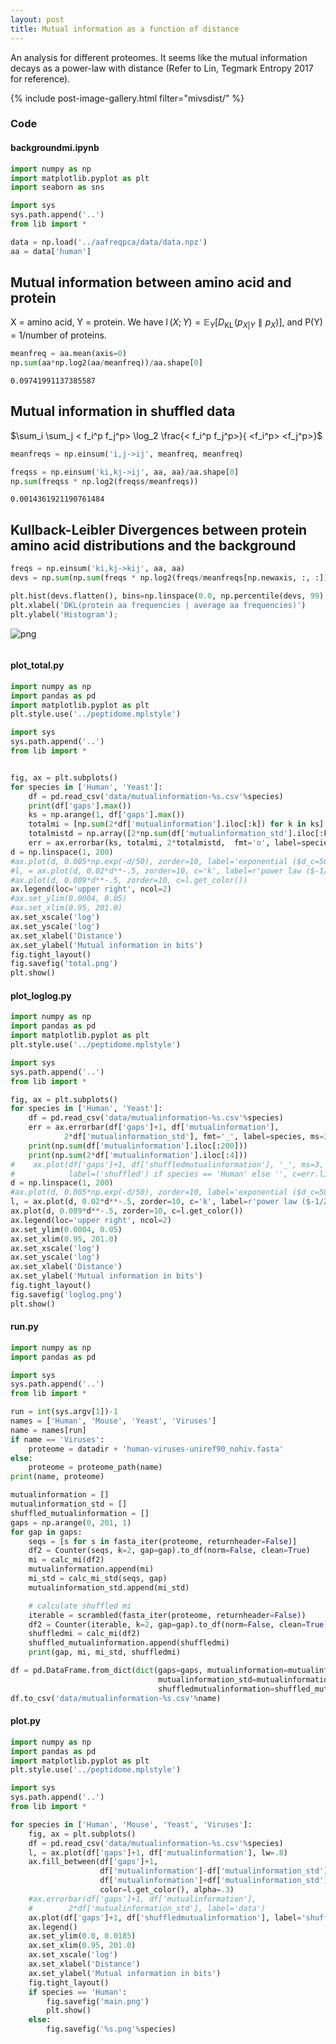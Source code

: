 ```yaml
---
layout: post
title: Mutual information as a function of distance
---
```


An analysis for different proteomes. It seems like the mutual information decays as a power-law with distance (Refer to Lin, Tegmark Entropy 2017 for reference). 

{% include post-image-gallery.html filter="mivsdist/" %}

### Code 
#### backgroundmi.ipynb

```python
import numpy as np
import matplotlib.pyplot as plt
import seaborn as sns

import sys
sys.path.append('..')
from lib import *
```


```python
data = np.load('../aafreqpca/data/data.npz')
aa = data['human']
```

## Mutual information between amino acid and protein

X = amino acid, Y = protein. We have $\operatorname{I}(X;Y) = \mathbb{E}_Y\left[D_\text{KL}\!\left(p_{X|Y} \parallel p_X\right)\right]$, and P(Y) = 1/number of proteins.


```python
meanfreq = aa.mean(axis=0)
np.sum(aa*np.log2(aa/meanfreq))/aa.shape[0]
```




    0.09741991137385587



## Mutual information in shuffled data

$\sum_i \sum_j < f_i^p f_j^p> \log_2 \frac{< f_i^p f_j^p>}{ <f_i^p> <f_j^p>}$


```python
meanfreqs = np.einsum('i,j->ij', meanfreq, meanfreq)
```


```python
freqss = np.einsum('ki,kj->ij', aa, aa)/aa.shape[0]
np.sum(freqss * np.log2(freqss/meanfreqs))
```




    0.0014361921190761484



## Kullback-Leibler Divergences between protein amino acid distributions and the background


```python
freqs = np.einsum('ki,kj->kij', aa, aa)
devs = np.sum(np.sum(freqs * np.log2(freqs/meanfreqs[np.newaxis, :, :]), axis=1), axis=1)
```


```python
plt.hist(devs.flatten(), bins=np.linspace(0.0, np.percentile(devs, 99), 150));
plt.xlabel('DKL(protein aa frequencies | average aa frequencies)')
plt.ylabel('Histogram');
```


![png](notebook_files/backgroundmi_9_0.png)



```python

```
#### plot_total.py

```python
import numpy as np
import pandas as pd
import matplotlib.pyplot as plt
plt.style.use('../peptidome.mplstyle')

import sys
sys.path.append('..')
from lib import *


fig, ax = plt.subplots()
for species in ['Human', 'Yeast']:
    df = pd.read_csv('data/mutualinformation-%s.csv'%species)
    print(df['gaps'].max())
    ks = np.arange(1, df['gaps'].max())
    totalmi = [np.sum(2*df['mutualinformation'].iloc[:k]) for k in ks]
    totalmistd = np.array([2*np.sum(df['mutualinformation_std'].iloc[:k]**2)**.5 for k in ks])
    err = ax.errorbar(ks, totalmi, 2*totalmistd,  fmt='o', label=species, ms=1)
d = np.linspace(1, 200)
#ax.plot(d, 0.005*np.exp(-d/50), zorder=10, label='exponential ($d_c=50$)')
#l, = ax.plot(d, 0.02*d**-.5, zorder=10, c='k', label=r'power law ($-1/2$)')
#ax.plot(d, 0.009*d**-.5, zorder=10, c=l.get_color())
ax.legend(loc='upper right', ncol=2)
#ax.set_ylim(0.0004, 0.05)
#ax.set_xlim(0.95, 201.0)
ax.set_xscale('log')
ax.set_yscale('log')
ax.set_xlabel('Distance')
ax.set_ylabel('Mutual information in bits')
fig.tight_layout()
fig.savefig('total.png')
plt.show()

```
#### plot_loglog.py

```python
import numpy as np
import pandas as pd
import matplotlib.pyplot as plt
plt.style.use('../peptidome.mplstyle')

import sys
sys.path.append('..')
from lib import *

fig, ax = plt.subplots()
for species in ['Human', 'Yeast']:
    df = pd.read_csv('data/mutualinformation-%s.csv'%species)
    err = ax.errorbar(df['gaps']+1, df['mutualinformation'],
            2*df['mutualinformation_std'], fmt='_', label=species, ms=3)
    print(np.sum(df['mutualinformation'].iloc[:200]))
    print(np.sum(2*df['mutualinformation'].iloc[:4]))
#    ax.plot(df['gaps']+1, df['shuffledmutualinformation'], '_', ms=3,
#            label=('shuffled') if species == 'Human' else '', c=err.lines[0].get_color())
d = np.linspace(1, 200)
#ax.plot(d, 0.005*np.exp(-d/50), zorder=10, label='exponential ($d_c=50$)')
l, = ax.plot(d, 0.02*d**-.5, zorder=10, c='k', label=r'power law ($-1/2$)')
ax.plot(d, 0.009*d**-.5, zorder=10, c=l.get_color())
ax.legend(loc='upper right', ncol=2)
ax.set_ylim(0.0004, 0.05)
ax.set_xlim(0.95, 201.0)
ax.set_xscale('log')
ax.set_yscale('log')
ax.set_xlabel('Distance')
ax.set_ylabel('Mutual information in bits')
fig.tight_layout()
fig.savefig('loglog.png')
plt.show()

```
#### run.py

```python
import numpy as np
import pandas as pd

import sys
sys.path.append('..')
from lib import *

run = int(sys.argv[1])-1
names = ['Human', 'Mouse', 'Yeast', 'Viruses']
name = names[run]
if name == 'Viruses':
    proteome = datadir + 'human-viruses-uniref90_nohiv.fasta'
else:
    proteome = proteome_path(name)
print(name, proteome)

mutualinformation = []
mutualinformation_std = []
shuffled_mutualinformation = []
gaps = np.arange(0, 201, 1)
for gap in gaps:
    seqs = [s for s in fasta_iter(proteome, returnheader=False)]
    df2 = Counter(seqs, k=2, gap=gap).to_df(norm=False, clean=True)
    mi = calc_mi(df2)
    mutualinformation.append(mi)
    mi_std = calc_mi_std(seqs, gap)
    mutualinformation_std.append(mi_std)

    # calculate shuffled mi
    iterable = scrambled(fasta_iter(proteome, returnheader=False))
    df2 = Counter(iterable, k=2, gap=gap).to_df(norm=False, clean=True)
    shuffledmi = calc_mi(df2)
    shuffled_mutualinformation.append(shuffledmi)
    print(gap, mi, mi_std, shuffledmi)

df = pd.DataFrame.from_dict(dict(gaps=gaps, mutualinformation=mutualinformation,
                                 mutualinformation_std=mutualinformation_std,
                                 shuffledmutualinformation=shuffled_mutualinformation))
df.to_csv('data/mutualinformation-%s.csv'%name)

```
#### plot.py

```python
import numpy as np
import pandas as pd
import matplotlib.pyplot as plt
plt.style.use('../peptidome.mplstyle')

import sys
sys.path.append('..')
from lib import *

for species in ['Human', 'Mouse', 'Yeast', 'Viruses']:
    fig, ax = plt.subplots()
    df = pd.read_csv('data/mutualinformation-%s.csv'%species)
    l, = ax.plot(df['gaps']+1, df['mutualinformation'], lw=.8)
    ax.fill_between(df['gaps']+1,
                    df['mutualinformation']-df['mutualinformation_std'],
                    df['mutualinformation']+df['mutualinformation_std'],
                    color=l.get_color(), alpha=.3)
    #ax.errorbar(df['gaps']+1, df['mutualinformation'],
    #        2*df['mutualinformation_std'], label='data')
    ax.plot(df['gaps']+1, df['shuffledmutualinformation'], label='shuffled', lw=.8)
    ax.legend()
    ax.set_ylim(0.0, 0.0185)
    ax.set_xlim(0.95, 201.0)
    ax.set_xscale('log')
    ax.set_xlabel('Distance')
    ax.set_ylabel('Mutual information in bits')
    fig.tight_layout()
    if species == 'Human':
        fig.savefig('main.png')
        plt.show()
    else:
        fig.savefig('%s.png'%species)

```
